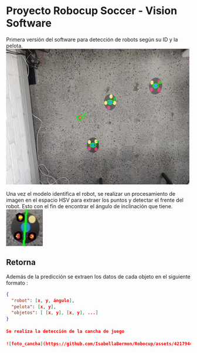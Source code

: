 # Proyecto Robocup Soccer  - Vision Software

Primera versión del software para detección de robots según su ID y la pelota.
<img src= "output_image.jpg" width="500" height="370">

Una vez el modelo identifica el robot, se realizar un procesamiento de imagen en el espacio HSV para extraer los puntos y detectar el frente del robot. Esto con el fin de encontrar el ángulo de inclinación que tiene. 
<img src= "output_front.jpg" width="100" height="100">

## Retorna
 Además de la predicción se extraen los datos de cada objeto en el siguiente formato : 

```json
{
  "robot": [x, y, ángulo],
  "pelota": [x, y],
  "objetos": [ [x, y], [x, y], ...]
}

Se realiza la detección de la cancha de juego

![foto_cancha](https://github.com/IsabellaBermon/Robocup/assets/42179443/d2373f5e-9c71-4d22-b780-be831954317f)


